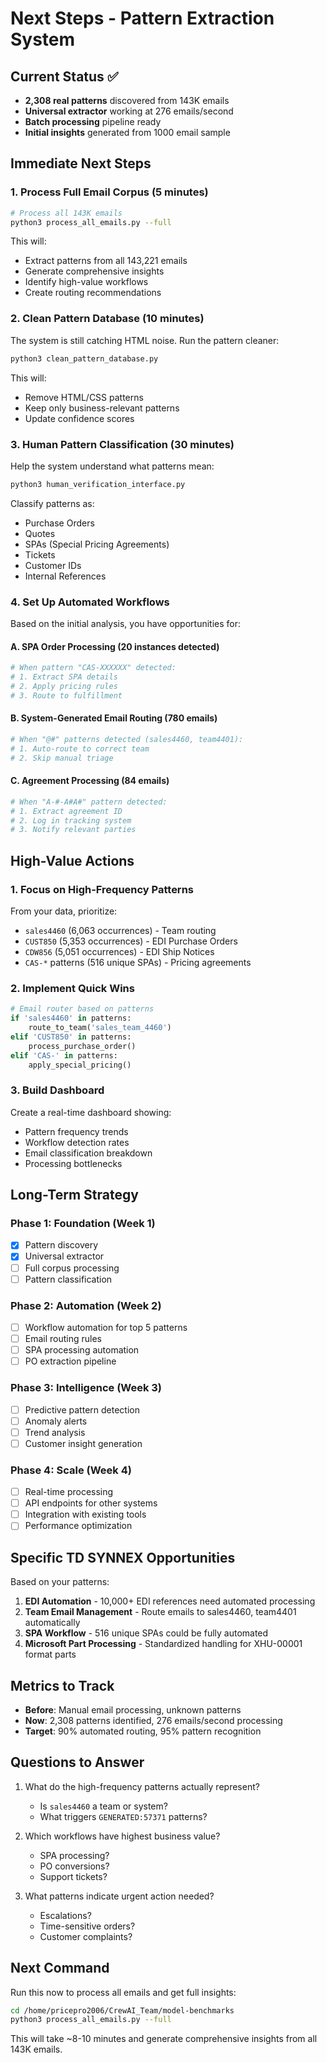 # Next Steps - Pattern Extraction System

## Current Status ✅
- **2,308 real patterns** discovered from 143K emails
- **Universal extractor** working at 276 emails/second
- **Batch processing** pipeline ready
- **Initial insights** generated from 1000 email sample

## Immediate Next Steps

### 1. Process Full Email Corpus (5 minutes)
```bash
# Process all 143K emails
python3 process_all_emails.py --full
```
This will:
- Extract patterns from all 143,221 emails
- Generate comprehensive insights
- Identify high-value workflows
- Create routing recommendations

### 2. Clean Pattern Database (10 minutes)
The system is still catching HTML noise. Run the pattern cleaner:
```bash
python3 clean_pattern_database.py
```
This will:
- Remove HTML/CSS patterns
- Keep only business-relevant patterns
- Update confidence scores

### 3. Human Pattern Classification (30 minutes)
Help the system understand what patterns mean:
```bash
python3 human_verification_interface.py
```
Classify patterns as:
- Purchase Orders
- Quotes
- SPAs (Special Pricing Agreements)
- Tickets
- Customer IDs
- Internal References

### 4. Set Up Automated Workflows

Based on the initial analysis, you have opportunities for:

#### A. SPA Order Processing (20 instances detected)
```python
# When pattern "CAS-XXXXXX" detected:
# 1. Extract SPA details
# 2. Apply pricing rules
# 3. Route to fulfillment
```

#### B. System-Generated Email Routing (780 emails)
```python
# When "@#" patterns detected (sales4460, team4401):
# 1. Auto-route to correct team
# 2. Skip manual triage
```

#### C. Agreement Processing (84 emails)
```python
# When "A-#-A#A#" pattern detected:
# 1. Extract agreement ID
# 2. Log in tracking system
# 3. Notify relevant parties
```

## High-Value Actions

### 1. **Focus on High-Frequency Patterns**
From your data, prioritize:
- `sales4460` (6,063 occurrences) - Team routing
- `CUST850` (5,353 occurrences) - EDI Purchase Orders
- `CDW856` (5,051 occurrences) - EDI Ship Notices
- `CAS-*` patterns (516 unique SPAs) - Pricing agreements

### 2. **Implement Quick Wins**
```python
# Email router based on patterns
if 'sales4460' in patterns:
    route_to_team('sales_team_4460')
elif 'CUST850' in patterns:
    process_purchase_order()
elif 'CAS-' in patterns:
    apply_special_pricing()
```

### 3. **Build Dashboard**
Create a real-time dashboard showing:
- Pattern frequency trends
- Workflow detection rates
- Email classification breakdown
- Processing bottlenecks

## Long-Term Strategy

### Phase 1: Foundation (Week 1)
- [x] Pattern discovery
- [x] Universal extractor
- [ ] Full corpus processing
- [ ] Pattern classification

### Phase 2: Automation (Week 2)
- [ ] Workflow automation for top 5 patterns
- [ ] Email routing rules
- [ ] SPA processing automation
- [ ] PO extraction pipeline

### Phase 3: Intelligence (Week 3)
- [ ] Predictive pattern detection
- [ ] Anomaly alerts
- [ ] Trend analysis
- [ ] Customer insight generation

### Phase 4: Scale (Week 4)
- [ ] Real-time processing
- [ ] API endpoints for other systems
- [ ] Integration with existing tools
- [ ] Performance optimization

## Specific TD SYNNEX Opportunities

Based on your patterns:

1. **EDI Automation** - 10,000+ EDI references need automated processing
2. **Team Email Management** - Route emails to sales4460, team4401 automatically
3. **SPA Workflow** - 516 unique SPAs could be fully automated
4. **Microsoft Part Processing** - Standardized handling for XHU-00001 format parts

## Metrics to Track

- **Before**: Manual email processing, unknown patterns
- **Now**: 2,308 patterns identified, 276 emails/second processing
- **Target**: 90% automated routing, 95% pattern recognition

## Questions to Answer

1. What do the high-frequency patterns actually represent?
   - Is `sales4460` a team or system?
   - What triggers `GENERATED:57371` patterns?

2. Which workflows have highest business value?
   - SPA processing?
   - PO conversions?
   - Support tickets?

3. What patterns indicate urgent action needed?
   - Escalations?
   - Time-sensitive orders?
   - Customer complaints?

## Next Command

Run this now to process all emails and get full insights:
```bash
cd /home/pricepro2006/CrewAI_Team/model-benchmarks
python3 process_all_emails.py --full
```

This will take ~8-10 minutes and generate comprehensive insights from all 143K emails.